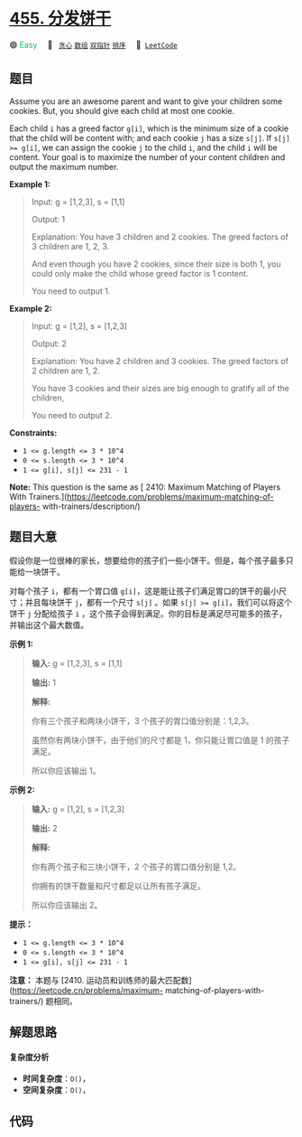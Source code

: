 # [455. 分发饼干](https://leetcode.com/problems/assign-cookies)

🟢 <font color=#15bd66>Easy</font>&emsp; 🔖&ensp; [`贪心`](/leetcode/outline/tag/greedy.md) [`数组`](/leetcode/outline/tag/array.md) [`双指针`](/leetcode/outline/tag/two-pointers.md) [`排序`](/leetcode/outline/tag/sorting.md)&emsp; 🔗&ensp;[`LeetCode`](https://leetcode.com/problems/assign-cookies)


## 题目

Assume you are an awesome parent and want to give your children some cookies.
But, you should give each child at most one cookie.

Each child `i` has a greed factor `g[i]`, which is the minimum size of a
cookie that the child will be content with; and each cookie `j` has a size
`s[j]`. If `s[j] >= g[i]`, we can assign the cookie `j` to the child `i`, and
the child `i` will be content. Your goal is to maximize the number of your
content children and output the maximum number.



**Example 1:**

> Input: g = [1,2,3], s = [1,1]
> 
> Output: 1
> 
> Explanation: You have 3 children and 2 cookies. The greed factors of 3 children are 1, 2, 3. 
> 
> And even though you have 2 cookies, since their size is both 1, you could only make the child whose greed factor is 1 content.
> 
> You need to output 1.

**Example 2:**

> Input: g = [1,2], s = [1,2,3]
> 
> Output: 2
> 
> Explanation: You have 2 children and 3 cookies. The greed factors of 2 children are 1, 2. 
> 
> You have 3 cookies and their sizes are big enough to gratify all of the children, 
> 
> You need to output 2.

**Constraints:**

  * `1 <= g.length <= 3 * 10^4`
  * `0 <= s.length <= 3 * 10^4`
  * `1 <= g[i], s[j] <= 231 - 1`



**Note:** This question is the same as [ 2410: Maximum Matching of Players
With Trainers.](https://leetcode.com/problems/maximum-matching-of-players-
with-trainers/description/)


## 题目大意

假设你是一位很棒的家长，想要给你的孩子们一些小饼干。但是，每个孩子最多只能给一块饼干。

对每个孩子 `i`，都有一个胃口值 `g[i]`，这是能让孩子们满足胃口的饼干的最小尺寸；并且每块饼干 `j`，都有一个尺寸 `s[j]` 。如果
`s[j] >= g[i]`，我们可以将这个饼干 `j` 分配给孩子 `i` ，这个孩子会得到满足。你的目标是满足尽可能多的孩子，并输出这个最大数值。



**示例  1:**

> 
> 
> 
> 
> 
> **输入:** g = [1,2,3], s = [1,1]
> 
> **输出:** 1
> 
> **解释:** 
> 
> 你有三个孩子和两块小饼干，3 个孩子的胃口值分别是：1,2,3。
> 
> 虽然你有两块小饼干，由于他们的尺寸都是 1，你只能让胃口值是 1 的孩子满足。
> 
> 所以你应该输出 1。
> 
> 

**示例  2:**

> 
> 
> 
> 
> 
> **输入:** g = [1,2], s = [1,2,3]
> 
> **输出:** 2
> 
> **解释:** 
> 
> 你有两个孩子和三块小饼干，2 个孩子的胃口值分别是 1,2。
> 
> 你拥有的饼干数量和尺寸都足以让所有孩子满足。
> 
> 所以你应该输出 2。
> 
> 



**提示：**

  * `1 <= g.length <= 3 * 10^4`
  * `0 <= s.length <= 3 * 10^4`
  * `1 <= g[i], s[j] <= 231 - 1`



**注意：** 本题与 [2410\. 运动员和训练师的最大匹配数](https://leetcode.cn/problems/maximum-
matching-of-players-with-trainers/) 题相同。


## 解题思路

#### 复杂度分析

- **时间复杂度**：`O()`，
- **空间复杂度**：`O()`，

## 代码

```javascript

```